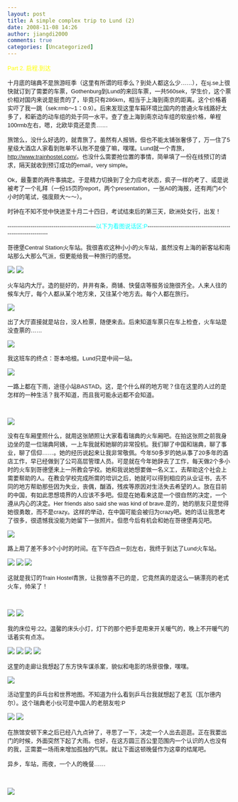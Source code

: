 ```yaml
---
layout: post
title: A simple complex trip to Lund (2)
date: 2008-11-08 14:26
author: jiangdi2000
comments: true
categories: [Uncategorized]
---
```

<div id="msgcns!C840C88DA912213B!1232" class="bvMsg"><p><font size="2"><font face="Arial"><font color="#ffff00">Part 2. 启程.到达</font> </font></font> <p><font face="Arial" size="2">十月底的瑞典不是旅游旺季（这里有所谓的旺季么？到处人都这么少……），在sj.se上很快就订到了需要的车票，Gothenburg到Lund的来回车票，一共560sek，学生价，这个票价相对国内来说是挺贵的了，毕竟只有286km，相当于上海到南京的距离。这个价格着实吓了我一跳（sek:rmb～1：0.9）。后来发现这里车箱环境比国内的普通火车线路好太多了，和新造的动车组的处于同一水平。查了查上海到南京动车组的软座价格，单程100rmb左右，嗯，北欧毕竟还是贵…… </font> <p><font face="Arial" size="2">旅馆么，没什么好选的，就青旅了。虽然有人报销，但也不能太铺张奢侈了，万一住了5星级大酒店人家看到账单不认账不是傻了嘛，嘿嘿。Lund就一个青旅，</font><a href="http://www.trainhostel.com/"><font face="Arial" size="2">http://www.trainhostel.com/</font></a><font face="Arial" size="2">。也没什么需要抢位置的事情，简单填了一份在线预订的请求，隔天就收到预订成功的email，very simple。 </font> <p><font face="Arial" size="2">Ok，最重要的两件事搞定。于是精力切换到了全力应考状态，疯子一样的考了、或是说被考了一个礼拜（一份15页的report，两个presentation，一张A0的海报，还有两门4个小时的笔试，强度颇大～～）。 </font> <p><font face="Arial" size="2">时钟在不知不觉中快进至十月二十四日，考试结束后的第三天，欧洲处女行，出发！ </font> <p><font face="Arial" size="2">----------------------------------------------<font color="#00ffff">以下为看图说话区:P</font>----------------------------------------------------------------</font>  <p><font face="Arial" size="2">哥德堡Central Station火车站。我很喜欢这种小小的火车站，虽然没有上海的新客站和南站那么大那么气派，但更能给我一种旅行的感觉。 </font> <p><a href="http://picasaweb.google.com/lh/photo/gV5IzvWmw4RSGKtIDYGFxw"><font face="Arial" size="2"><img src="http://lh6.ggpht.com/_6BAkkYRtVjg/SQ2ziP_0dLI/AAAAAAAABEQ/LCKbLVuTec8/s400/DSCF1491.JPG" /></font></a><font face="Arial" size="2"> </font><a href="http://picasaweb.google.com/lh/photo/Vnx0ZJy9QBRCf1C0y32siQ"><font face="Arial" size="2"><img src="http://lh6.ggpht.com/_6BAkkYRtVjg/SRVts1GxitI/AAAAAAAABFk/U8kexfVflEU/s400/DSCF1492.JPG" /></font></a><font face="Arial" size="2"> </font></p> <p><font face="Arial" size="2">火车站内大厅。造的挺好的，井井有条，商铺、快餐店等服务设施很齐全。人来人往的候车大厅，每个人都从某个地方来，又往某个地方去。每个人都在旅行。 </font> <p><a href="http://picasaweb.google.com/lh/photo/zG9nyTKKJ1xcZya9pwmHpA"><font face="Arial" size="2"><img src="http://lh3.ggpht.com/_6BAkkYRtVjg/SRV7hPixRYI/AAAAAAAABGA/IfO-mMCWzNw/s400/DSCF1495.JPG" /></font></a><font face="Arial" size="2"> </font></p> <p><font face="Arial" size="2">出了大厅直接就是站台，没人检票，随便来去。后来知道车票只在车上检查，火车站是没查票的…… </font> <p><a href="http://picasaweb.google.com/lh/photo/OTU80JxG8bwKcK13L25NQQ"><font face="Arial" size="2"><img src="http://lh6.ggpht.com/_6BAkkYRtVjg/SRV7hxdV-yI/AAAAAAAABGI/pp733EnEHE0/s400/DSCF1496.JPG" /></font></a><font face="Arial" size="2"> </font></p> <p><font face="Arial" size="2">我这班车的终点：哥本哈根。Lund只是中间一站。</font></p> <p><a href="http://picasaweb.google.com/lh/photo/s6kXTSf8C-Gooe-sZGlmww"><font face="Arial" size="2"><img src="http://lh6.ggpht.com/_6BAkkYRtVjg/SRV7i1vlOII/AAAAAAAABGQ/jwFUlJ2Nmgc/s400/DSCF1501.JPG" /></font></a><font face="Arial" size="2"> </font></p> <p><font face="Arial" size="2">一路上都在下雨，途径小站BASTAD。这，是个什么样的地方呢？住在这里的人过的是怎样的一种生活？我不知道，而且我可能永远都不会知道。</font></p> <p><font face="Arial" size="2"> </font></p><a href="http://picasaweb.google.com/lh/photo/15wDFtpPIG3DyTVKJ_wWkA"><font face="Arial" size="2"><img src="http://lh3.ggpht.com/_6BAkkYRtVjg/SRV7jtkji9I/AAAAAAAABGY/JP77pJh_ZRE/s400/DSCF1502.JPG" /></font></a><font face="Arial" size="2"> </font> <p><font face="Arial" size="2">没有在车厢里照什么，就用这张陋照让大家看看瑞典的火车厢吧。在拍这张照之前我身边坐的是一位瑞典阿姨，一上车我就和她聊的非常投机。我们聊了中国和瑞典，聊了事业，聊了信仰……。她的经历说起来让我非常敬佩。今年50多岁的她从事了20多年的酒店工作，早已经做到了公司高层管理人员。可是就在今年她辞去了工作，每天做2个多小时的火车到哥德堡来上一所教会学校。她和我说她想要做一名义工，去帮助这个社会上需要帮助的人。在教会学校完成所需的培训之后，她就可以得到相应的从业证书，去不同的地方帮助那些因为失业，丧偶，酗酒，残疾等原因对生活失去希望的人。放在目前的中国，有如此思想境界的人应该不多吧。但是在她看来这是一个很自然的决定，一个遵从内心的决定。Her friends also said she was kind of brave.是的，她的朋友只是觉得她很勇敢，而不是crazy。这样的举动，在中国可能会被归为crazy吧。她的话让我思考了很多，很遗憾我没能为她留下一张照片。但愿今后有机会和她在哥德堡再见吧。 </font></p> <p><a href="http://picasaweb.google.com/lh/photo/_GwDBNO9lE0p7NACOCh1og"><font face="Arial" size="2"><img src="http://lh3.ggpht.com/_6BAkkYRtVjg/SRV7kto79XI/AAAAAAAABGg/9dhSmU3wRWE/s400/DSCF1505.JPG" /></font></a><font face="Arial" size="2"> </font></p> <p><font face="Arial" size="2">路上用了差不多3个小时的时间。在下午四点一刻左右，我终于到达了Lund火车站。 </font></p> <p><a href="http://picasaweb.google.com/lh/photo/b1wmuAnGeXKAVDGtnRTwww"><font face="Arial" size="2"><img src="http://lh6.ggpht.com/_6BAkkYRtVjg/SRV7xu4-8BI/AAAAAAAABH4/Ku6GDIcNABw/s400/DSCF1522.JPG" /></font></a><font face="Arial" size="2"> </font><a href="http://picasaweb.google.com/lh/photo/zGVbuCysz6mzblBHZ667UQ"><font face="Arial" size="2"><img src="http://lh4.ggpht.com/_6BAkkYRtVjg/SRV7v5ynKTI/AAAAAAAABHo/HU9WYWyLk3g/s400/DSCF1520.JPG" /></font></a><font face="Arial" size="2"> </font><a href="http://picasaweb.google.com/lh/photo/pe7A3X1mvccygn-FJLTajA"><font face="Arial" size="2"><img src="http://lh6.ggpht.com/_6BAkkYRtVjg/SRV7wtqqzbI/AAAAAAAABHw/6Yg4mSd5XV0/s400/DSCF1521.JPG" /></font></a><font face="Arial" size="2"> </font></p> <p><font face="Arial" size="2">这就是我订的Train Hostel青旅，让我惊喜不已的是，它竟然真的是这么一辆漂亮的老式火车，帅呆了！</font></p> <p><font face="Arial" size="2"> </font></p><a href="http://picasaweb.google.com/lh/photo/XtfDi7LH-pLXjxJB1s1_HQ"><a href="http://picasaweb.google.com/lh/photo/TQvRW8JP37BGC8kk64rK9A"><font face="Arial" size="2"><img src="http://lh5.ggpht.com/_6BAkkYRtVjg/SRWaqzLIx0I/AAAAAAAABIw/WmI8Zkb7S60/s400/DSCF1624.JPG" /></font></a><font face="Arial" size="2"> <img src="http://lh4.ggpht.com/_6BAkkYRtVjg/SRV7lnKQmuI/AAAAAAAABGo/ewxzRuxab1s/s400/DSCF1507.JPG" /></font></a><font face="Arial" size="2">  </font> <p><font face="Arial" size="2">我的床位号:22。温馨的床头小灯，灯下的那个把手是用来开关暖气的，晚上不开暖气的话着实有点冻。 </font></p> <p><a href="http://picasaweb.google.com/lh/photo/qpw9m1GWe9GUjK7vb7FRGg"><font face="Arial" size="2"><img src="http://lh4.ggpht.com/_6BAkkYRtVjg/SRV7mHoC5vI/AAAAAAAABGw/2wTwgErJojg/s400/DSCF1508.JPG" /></font></a><font face="Arial" size="2"> </font><a href="http://picasaweb.google.com/lh/photo/vR1C7CvzRbqu6rGRvYH0pw"><font face="Arial" size="2"><img src="http://lh6.ggpht.com/_6BAkkYRtVjg/SRV7nyxBStI/AAAAAAAABG4/UYGvaMZUUFU/s400/DSCF1511.JPG" /></font></a><font face="Arial" size="2"> </font><a href="http://picasaweb.google.com/lh/photo/zkrwV6KYCvQHKUCrkx2ZPw"><font face="Arial" size="2"><img src="http://lh3.ggpht.com/_6BAkkYRtVjg/SRV7oncPIPI/AAAAAAAABHA/EGqC_00SWNw/s400/DSCF1512.JPG" /></font></a><font face="Arial" size="2"> </font><a href="http://picasaweb.google.com/lh/photo/Ls9e_PcXjgNaZ_iWkFV0IQ"><font face="Arial" size="2"><img src="http://lh4.ggpht.com/_6BAkkYRtVjg/SRV7qHKGHkI/AAAAAAAABHQ/ZJGWLrrTJAI/s400/DSCF1514.JPG" /></font></a><font face="Arial" size="2"> </font></p> <p><font face="Arial" size="2">这里的走廊让我想起了东方快车谋杀案，貌似和电影的场景很像，嘿嘿。 </font></p> <p><a href="http://picasaweb.google.com/lh/photo/VIxZKDW66DSRhkq1G0L_QA"><font face="Arial" size="2"><img src="http://lh6.ggpht.com/_6BAkkYRtVjg/SRV7pu8yjqI/AAAAAAAABHI/AiE6e3q7_qg/s400/DSCF1513.JPG" /></font></a><font face="Arial" size="2"> </font></p> <p><font face="Arial" size="2">活动室里的乒乓台和世界地图。不知道为什么看到乒乓台我就想起了老瓦（瓦尔德内尔）。这个瑞典老小伙可是中国人的老朋友啦:P </font></p> <p><a href="http://picasaweb.google.com/lh/photo/IsAPuRlwtjypjQghVYcj5A"><font face="Arial" size="2"><img src="http://lh5.ggpht.com/_6BAkkYRtVjg/SRV7sIqH-RI/AAAAAAAABHY/O91sAXE9PYw/s400/DSCF1518.JPG" /></font></a><font face="Arial" size="2"> </font><a href="http://picasaweb.google.com/lh/photo/0wmBXOFuBRh3Ska6qWMSdQ"><font face="Arial" size="2"><img src="http://lh5.ggpht.com/_6BAkkYRtVjg/SRV7t-VoK5I/AAAAAAAABHg/ZkpDo6pPHT0/s400/DSCF1519.JPG" /></font></a><font face="Arial" size="2"> </font></p> <p><font face="Arial" size="2">在旅馆安顿下来之后已经八九点钟了，寻思了一下，决定一个人出去逛逛。正在我要出门的时候，外面突然下起了大雨。也好，在这方圆三百公里范围内一个认识的人也没有的我，正需要一场雨来增加孤独的气氛。就让下面这顿晚餐作为这章的结尾吧。</font></p> <p><font face="Arial" size="2">异乡，车站，雨夜，一个人的晚餐…… </font></p> <p><font face="Arial" size="2"></font> </p><a href="http://picasaweb.google.com/lh/photo/bY82dBJriM1KoMMzzy85YQ"><font face="Arial" size="2"><img src="http://lh6.ggpht.com/_6BAkkYRtVjg/SRWeg3AxVjI/AAAAAAAABJk/mcFIgbIXSBQ/s400/DSCF1527.JPG" /></font></a></p></div>
